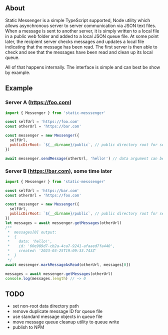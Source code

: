 ## About

Static Messenger is a simple TypeScript supported, Node utility which allows asynchronous server to server communication via JSON text files. When a message is sent to another server, it is simply written to a local file in a public web folder and added to a local JSON queue file. At some point later, the recipient server checks messages and updates a local file indicating that the message has been read. The first server is then able to check and see that the messages have been read and clean up its local queue.

All of that happens internally. The interface is simple and can best be show by example.

## Example

### Server A (https://foo.com)

```JavaScript
import { Messenger } from 'static-messsenger'

const selfUrl = 'https://foo.com'
const otherUrl = 'https://bar.com'

const messenger = new Messenger({
  selfUrl,
  publicDirRoot: `${__dirname}/public`, // public directory root for serving static assets
})

await messenger.sendMessage(otherUrl, 'hello!') // data argument can be anything that is JSON encondable
```

### Server B (https://bar.com), some time later

```JavaScript
import { Messenger } from 'static-messsenger'

const selfUrl = 'https://bar.com'
const otherUrl = 'https://foo.com'

const messenger = new Messenger({
  selfUrl,
  publicDirRoot: `${__dirname}/public`, // public directory root for serving static assets
})
let messages = await messenger.getMessages(otherUrl)
/**
 *  messages[0] output:
 *  {
 *    data: 'hello!',
 *    id: '60e989d7-cb2a-4ca7-9241-afaaed7fa440',
 *    created: '2023-03-25T19:09:33.743Z'
 *  }
 */
await messenger.markMessageAsRead(otherUrl, messages[0])

messages = await messenger.getMessages(otherUrl)
console.log(messages.length) // ~> 0

```

## TODO

- set non-root data directory path
- remove duplicate message ID for queue file
- use standard message objects in queue file
- move message queue cleanup utility to queue write
- publish to NPM
